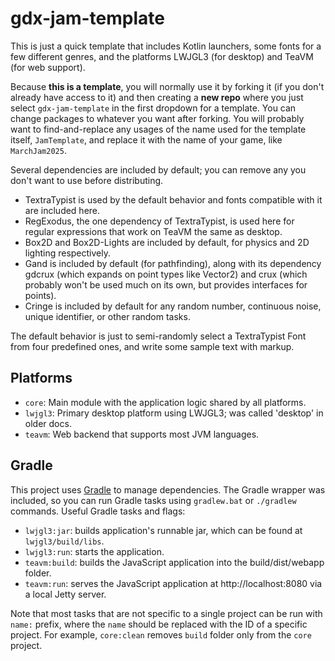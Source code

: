 # gdx-jam-template

This is just a quick template that includes Kotlin launchers, some fonts for a few different genres, and the platforms
LWJGL3 (for desktop) and TeaVM (for web support).

Because **this is a template**, you will normally use it by forking it (if you don't already have access to it) and then
creating a **new repo** where you just select `gdx-jam-template` in the first dropdown for a template.
You can change packages to whatever you want after forking. You will probably want to find-and-replace any usages of the
name used for the template itself, `JamTemplate`, and replace it with the name of your game, like `MarchJam2025`.

Several dependencies are included by default; you can remove any you don't want to use before distributing.

 - TextraTypist is used by the default behavior and fonts compatible with it are included here.
 - RegExodus, the one dependency of TextraTypist, is used here for regular expressions that work on TeaVM the same as desktop.
 - Box2D and Box2D-Lights are included by default, for physics and 2D lighting respectively.
 - Gand is included by default (for pathfinding), along with its dependency gdcrux (which expands on point types like Vector2) and crux (which probably won't be used much on its own, but provides interfaces for points).
 - Cringe is included by default for any random number, continuous noise, unique identifier, or other random tasks. 

The default behavior is just to semi-randomly select a TextraTypist Font from four predefined ones, and write some
sample text with markup.

## Platforms

- `core`: Main module with the application logic shared by all platforms.
- `lwjgl3`: Primary desktop platform using LWJGL3; was called 'desktop' in older docs.
- `teavm`: Web backend that supports most JVM languages.

## Gradle

This project uses [Gradle](https://gradle.org/) to manage dependencies.
The Gradle wrapper was included, so you can run Gradle tasks using `gradlew.bat` or `./gradlew` commands.
Useful Gradle tasks and flags:

- `lwjgl3:jar`: builds application's runnable jar, which can be found at `lwjgl3/build/libs`.
- `lwjgl3:run`: starts the application.
- `teavm:build`: builds the JavaScript application into the build/dist/webapp folder.
- `teavm:run`: serves the JavaScript application at http://localhost:8080 via a local Jetty server.

Note that most tasks that are not specific to a single project can be run with `name:` prefix, where the `name` should be replaced with the ID of a specific project.
For example, `core:clean` removes `build` folder only from the `core` project.
